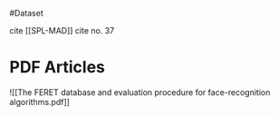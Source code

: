 #Dataset

cite [[SPL-MAD]] cite no. 37


# PDF Articles 
![[The FERET database and evaluation procedure for face-recognition algorithms.pdf]]
